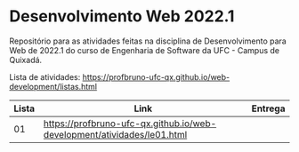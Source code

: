 # Desenvolvimento Web 2022.1

Repositório para as atividades feitas na disciplina de Desenvolvimento para Web de 2022.1 do curso de Engenharia de Software da UFC - Campus de Quixadá.

Lista de atividades: https://profbruno-ufc-qx.github.io/web-development/listas.html

Lista | Link | Entrega 
----- | ---- | -------
01    | https://profbruno-ufc-qx.github.io/web-development/atividades/le01.html |  
